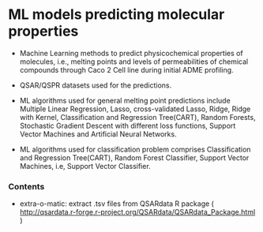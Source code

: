 # ML models predicting molecular properties
* Machine Learning methods to predict physicochemical properties of molecules, i.e., melting points and levels of permeabilities of chemical compounds through Caco 2 Cell line during initial ADME profiling.

* QSAR/QSPR datasets used for the predictions.

* ML algorithms used for general melting point predictions include Multiple Linear Regression, Lasso, cross-validated Lasso, Ridge, Ridge with Kernel, Classification and Regression Tree(CART), Random Forests, Stochastic Gradient Descent with different loss functions, Support Vector Machines and Artificial Neural Networks.

* ML algorithms used for classification problem comprises Classification and Regression Tree(CART), Random Forest Classifier, Support Vector Machines, i.e, Support Vector Classifier. 


### Contents
* extra-o-matic: extract .tsv files from QSARdata R package ( http://qsardata.r-forge.r-project.org/QSARdata/QSARdata_Package.html )

